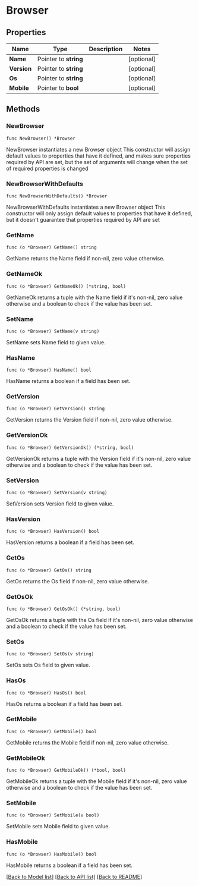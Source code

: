 # Browser

## Properties

Name | Type | Description | Notes
------------ | ------------- | ------------- | -------------
**Name** | Pointer to **string** |  | [optional] 
**Version** | Pointer to **string** |  | [optional] 
**Os** | Pointer to **string** |  | [optional] 
**Mobile** | Pointer to **bool** |  | [optional] 

## Methods

### NewBrowser

`func NewBrowser() *Browser`

NewBrowser instantiates a new Browser object
This constructor will assign default values to properties that have it defined,
and makes sure properties required by API are set, but the set of arguments
will change when the set of required properties is changed

### NewBrowserWithDefaults

`func NewBrowserWithDefaults() *Browser`

NewBrowserWithDefaults instantiates a new Browser object
This constructor will only assign default values to properties that have it defined,
but it doesn't guarantee that properties required by API are set

### GetName

`func (o *Browser) GetName() string`

GetName returns the Name field if non-nil, zero value otherwise.

### GetNameOk

`func (o *Browser) GetNameOk() (*string, bool)`

GetNameOk returns a tuple with the Name field if it's non-nil, zero value otherwise
and a boolean to check if the value has been set.

### SetName

`func (o *Browser) SetName(v string)`

SetName sets Name field to given value.

### HasName

`func (o *Browser) HasName() bool`

HasName returns a boolean if a field has been set.

### GetVersion

`func (o *Browser) GetVersion() string`

GetVersion returns the Version field if non-nil, zero value otherwise.

### GetVersionOk

`func (o *Browser) GetVersionOk() (*string, bool)`

GetVersionOk returns a tuple with the Version field if it's non-nil, zero value otherwise
and a boolean to check if the value has been set.

### SetVersion

`func (o *Browser) SetVersion(v string)`

SetVersion sets Version field to given value.

### HasVersion

`func (o *Browser) HasVersion() bool`

HasVersion returns a boolean if a field has been set.

### GetOs

`func (o *Browser) GetOs() string`

GetOs returns the Os field if non-nil, zero value otherwise.

### GetOsOk

`func (o *Browser) GetOsOk() (*string, bool)`

GetOsOk returns a tuple with the Os field if it's non-nil, zero value otherwise
and a boolean to check if the value has been set.

### SetOs

`func (o *Browser) SetOs(v string)`

SetOs sets Os field to given value.

### HasOs

`func (o *Browser) HasOs() bool`

HasOs returns a boolean if a field has been set.

### GetMobile

`func (o *Browser) GetMobile() bool`

GetMobile returns the Mobile field if non-nil, zero value otherwise.

### GetMobileOk

`func (o *Browser) GetMobileOk() (*bool, bool)`

GetMobileOk returns a tuple with the Mobile field if it's non-nil, zero value otherwise
and a boolean to check if the value has been set.

### SetMobile

`func (o *Browser) SetMobile(v bool)`

SetMobile sets Mobile field to given value.

### HasMobile

`func (o *Browser) HasMobile() bool`

HasMobile returns a boolean if a field has been set.


[[Back to Model list]](../README.md#documentation-for-models) [[Back to API list]](../README.md#documentation-for-api-endpoints) [[Back to README]](../README.md)


